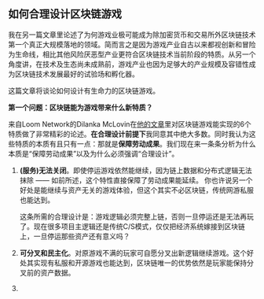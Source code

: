 ## 如何合理设计区块链游戏

我在另一篇文章里论述了为何游戏业极可能成为除加密货币和交易所外区块链技术第一个真正大规模落地的领域。简而言之是因为游戏产业自古以来都视创新和冒险为生命线，相比其他风险厌恶型产业更符合区块链技术当前阶段的特质。从另一个角度讲，在技术及生态尚未成熟前，游戏产业也因为足够大的产业规模及容错性成为区块链技术发展最好的试验场和孵化器。

这篇文章将谈论如何设计有生命力的区块链游戏。

**第一个问题：区块链能为游戏带来什么新特质？**

来自Loom Network的Dilanka McLovin在[他的文章](https://medium.com/loom-network/blockchain-games-the-biggest-trojan-horse-that-experts-won-t-see-coming-and-the-startling-1846eb412aba?source=user_profile---------16-------------------)里对区块链游戏能实现的6个特质做了非常精彩的论述。**在合理设计前提下**我同意其中绝大多数。同时我认为这些特质的本质有且只有一点：那就是**保障劳动成果**。我们现在来一条条分析为什么本质是“保障劳动成果”以及为什么必须强调“合理设计”。

1. **(服务)无法关闭**。即使停运游戏依然能继续，因为链上数据和分布式逻辑无法抹除 —— 如前所述，这个特性直接保障了劳动成果能延续。 你也许说另一个好处是能继续与资产无关的游戏体验，但这个其实不必区块链，传统网游私服也能达到。

   这条所需的合理设计是：游戏逻辑必须完整上链，否则一旦停运还是无法再玩了。现在很多项目主逻辑还是传统C/S模式，仅仅把经济系统嫁接到区块链上，一旦停运那些资产还有意义吗？

2. **可分叉和民主化**。对原游戏不满的玩家可自愿分叉出新逻辑继续游戏。这个好处其实现有私服和开源游戏也能达到，区块链唯一的优势依然是玩家能保持分叉前的资产数据。

3. 



